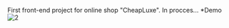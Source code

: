 First front-end project for online shop "CheapLuxe".
In procces...
*Demo
![2](https://user-images.githubusercontent.com/75179050/168051299-e74a97d1-9671-44a1-b705-6ba052337e3f.jpg)

